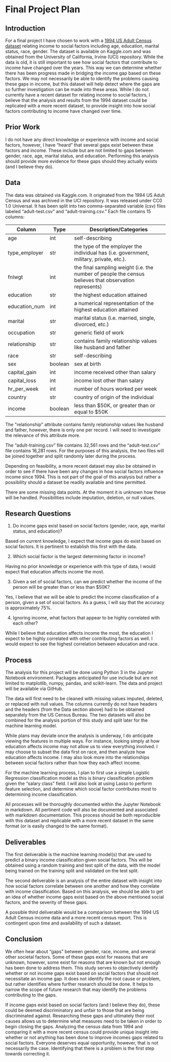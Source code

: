 # Final Project Plan

## Introduction

For a final project I have chosen to work with a [1994 US Adult Census dataset](/data_raw) relating income to social factors including age, education, marital status, race, gender. The dataset is available on Kaggle.com and was obtained from the University of California, Irvine (UCI) repository. While the data is old, it is still important to see how social factors that contribute to income have changed over the years. This way we can determine whether there has been progress made in bridging the income gap based on these factors. We may not necessarily be able to identify the problems causing these gaps in income, but this dataset will help detect where the gaps are so further investigation can be made into these areas. While I do not currently have a recent dataset for relating income to social factors, I believe that the analysis and results from the 1994 dataset could be replicated with a more recent dataset, to provide insight into how social factors contributing to income have changed over time.

## Prior Work

I do not have any direct knowledge or experience with income and social factors, however, I have “heard” that several gaps exist between these factors and income. These include but are not limited to gaps between gender, race, age, marital status, and education. Performing this analysis should provide more evidence for these gaps should they actually exists (and I believe they do).

## Data

The data was obtained via Kaggle.com. It originated from the 1994 US Adult Census and was archived in the UCI repository. It was released under CC0 1.0 Universal. It has been split into two comma-separated variable (csv) files labeled “adult-test.csv” and “adult-training.csv.” Each file contains 15 columns:

Column | Type | Description/Categories
--- | --- | ---
age | int | self-describing
type_employer | str | the type of the employer the individual has (i.e. government, military, private, etc.).
fnlwgt | int | the final sampling weight (i.e. the number of people the census believes that observation represents)
education | str | the highest education attained
education_num | int | a numerical representation of the highest education attained
marital | str | marital status (i.e. married, single, divorced, etc.)
occupation | str | generic field of work
relationship | str | contains family relationship values like husband and father
race | str | self-describing
sex | boolean | sex at birth
capital_gain | int | income received other than salary
capital_loss | int | income lost other than salary
hr_per_week | int | number of hours worked per week
country | str | country of origin of the individual
income | boolean | less than $50K, or greater than or equal to $50K

The "relationship" attribute contains family relationship values like husband and father, however, there is only one per record. I will need to investigate the relevance of this attribute more.

The “adult-training.csv” file contains 32,561 rows and the “adult-test.csv” file contains 16,281 rows. For the purposes of this analysis, the two files will be joined together and split randomly later during the process.

Depending on feasibility, a more recent dataset may also be obtained in order to see if there have been any changes in how social factors influence income since 1994. This is not part of the goal of this analysis but rather a possibility should a dataset be readily available and time permitted.

There are some missing data points. At the moment it is unknown how these will be handled. Possibilities include imputation, deletion, or null values.

## Research Questions

1. Do income gaps exist based on social factors (gender, race, age, marital status, and education)?

Based on current knowledge, I expect that income gaps do exist based on social factors. It is pertinent to establish this first with the data.

2. Which social factor is the largest determining factor in income?

Having no prior knowledge or experience with this type of data, I would expect that education affects income the most.

3. Given a set of social factors, can we predict whether the income of the person will be greater than or less than $50K?

Yes, I believe that we will be able to predict the income classification of a person, given a set of social factors. As a guess, I will say that the accuracy is approximately 75%.

4. Ignoring income, what factors that appear to be highly correlated with each other?

While I believe that education affects income the most, the education I expect to be highly correlated with other contributing factors as well. I would expect to see the highest correlation between education and race.

## Process

The analysis for this project will be done using Python 3 in the Jupyter Notebook environment. Packages anticipated for use include but are not limited to matplotlib, numpy, pandas, and scikit-learn. The data and project will be available via GitHub.

The data will first need to be cleaned with missing values imputed, deleted, or replaced with null values. The columns currently do not have headers and the headers (from the Data section above) had to be obtained separately from the US Census Bureau. The two datasets will also be combined for the analysis portion of this study and split later for the machine learning model.

While plans may deviate once the analysis is underway, I do anticipate viewing the features in multiple ways. For instance, looking simply at how education affects income may not allow us to view everything involved. I may choose to subset the data first on race, and then analyze how education affects income. I may also look more into the relationships between social factors rather than how they each affect income.

For the machine learning process, I plan to first use a simple Logistic Regression classification model as this is binary classification problem given the “salary class” field. I will also look at using Lasso to perform feature selection, and determine which social factor contributes most to determining income classification.

All processes will be thoroughly documented within the Jupyter Notebook in markdown. All pertinent code will also be documented and associated with markdown documentation. This process should be both reproducible with this dataset and replicable with a more recent dataset in the same format (or is easily changed to the same format).

## Deliverables

The first deliverable is the machine learning model(s) that are used to predict a binary income classification given social factors. This will be obtained using a random training and test split of the data, with the model being trained on the training split and validated on the test split.

The second deliverable is an analysis of the entire dataset with insight into how social factors correlate between one another and how they correlate with income classification. Based on this analysis, we should be able to get an idea of whether income gaps exist based on the above mentioned social factors, and the severity of these gaps.

A possible third deliverable would be a comparison between the 1994 US Adult Census income data and a more recent census report. This is contingent upon time and availability of such a dataset.

## Conclusion

We often hear about “gaps” between gender, race, income, and several other societal factors. Some of these gaps exist for reasons that are unknown, however, some exist for reasons that are known but not enough has been done to address them. This study serves to objectively identify whether or not income gaps exist based on social factors that should not necessitate an income gap. It does not identify the root cause or problem, but rather identifies where further research should be done. It helps to narrow the scope of future research that may identify the problems contributing to the gaps.

If income gaps exist based on social factors (and I believe they do), these could be deemed discriminatory and unfair to those that are being discriminated against. Researching these gaps and ultimately their root causes allows us to determine what measures need to be taken in order to begin closing the gaps. Analyzing the census data from 1994 and comparing it with a more recent census could provide unique insight into whether or not anything has been done to improve incomes gaps related to social factors. Everyone deserves equal opportunity, however, that is not necessarily the case. Identifying that there is a problem is the first step towards correcting it.
